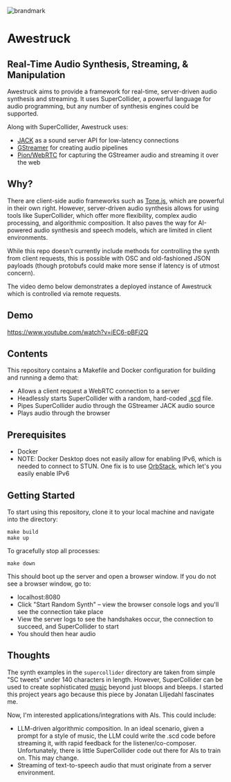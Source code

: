 ![brandmark](https://github.com/po-studio/awestruck/assets/1250151/84795f2f-31de-4db3-b653-becab5dc06b9)

# Awestruck
## Real-Time Audio Synthesis, Streaming, & Manipulation

Awestruck aims to provide a framework for real-time, server-driven audio synthesis and streaming. It uses SuperCollider, a powerful language for audio programming, but any number of synthesis engines could be supported.

Along with SuperCollider, Awestruck uses:
* [JACK](https://jackaudio.org/) as a sound server API for low-latency connections
* [GStreamer](https://gstreamer.freedesktop.org/documentation/?gi-language=c) for creating audio pipelines
* [Pion/WebRTC](https://github.com/pion/webrtc) for capturing the GStreamer audio and streaming it over the web

## Why?
There are client-side audio frameworks such as [Tone.js](https://tonejs.github.io/), which are powerful in their own right. However, server-driven audio synthesis allows for using tools like SuperCollider, which offer more flexibility, complex audio processing, and algorithmic composition. It also paves the way for AI-powered audio synthesis and speech models, which are limited in client environments.

While this repo doesn't currently include methods for controlling the synth from client requests, this is possible with OSC and old-fashioned JSON payloads (though protobufs could make more sense if latency is of utmost concern).

The video demo below demonstrates a deployed instance of Awestruck which is controlled via remote requests.

## Demo
https://www.youtube.com/watch?v=iEC6-pBFj2Q

## Contents
This repository contains a Makefile and Docker configuration for building and running a demo that:

* Allows a client request a WebRTC connection to a server
* Headlessly starts SuperCollider with a random, hard-coded [.scd](https://sctweets.tumblr.com/) file.
* Pipes SuperCollider audio through the GStreamer JACK audio source
* Plays audio through the browser

## Prerequisites

* Docker
* NOTE: Docker Desktop does not easily allow for enabling IPv6, which is needed to connect to STUN. One fix is to use [OrbStack](https://orbstack.dev/), which let's you easily enable IPv6

## Getting Started

To start using this repository, clone it to your local machine and navigate into the directory:

```
make build
make up
```

To gracefully stop all processes:
```
make down
```

This should boot up the server and open a browser window. If you do not see a browser window, go to:
* localhost:8080
* Click "Start Random Synth" – view the browser console logs and you'll see the connection take place
* View the server logs to see the handshakes occur, the connection to succeed, and SuperCollider to start
* You should then hear audio

## Thoughts
The synth examples in the `supercollider` directory are taken from simple "SC tweets" under 140 characters in length. However, SuperCollider can be used to create sophisticated [music](https://open.spotify.com/track/4VecDB1uhp44posWgt85yN?si=b226049745f14d82) beyond just bloops and bleeps. I started this project years ago because this piece by Jonatan Liljedahl fascinates me.

Now, I'm interested applications/integrations with AIs. This could include:
* LLM-driven algorithmic composition. In an ideal scenario, given a prompt for a style of music, the LLM could write the .scd code before streaming it, with rapid feedback for the listener/co-composer. Unfortunately, there is little SuperCollider code out there for AIs to train on. This may change.
* Streaming of text-to-speech audio that must originate from a server environment.